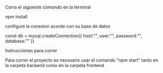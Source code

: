 Corra el siguiente comando en la terminal

npm install

configure la conexion acorde con su base de datos

const db = mysql.createConnection({
    host:"",
    user:"",
    password:"",
    database:""
})

Instrucciones para correr

Para correr el proyecto es necesario usar el comando "npm start" tanto en la carpeta backend como en la carpeta frontend
